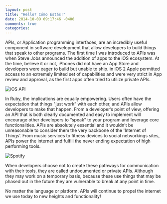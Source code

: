 ```yaml
---
layout: post
title: "Hello? Cómo Estás!"
date: 2014-10-09 09:17:46 -0400
comments: true
categories:
---
```





APIs, or Application programming interfaces, are an incredibly useful component in software development that allow developers to build things that speak to other programs. The first time I was introduced to APIs was when Steve Jobs announced the addition of apps to the iOS ecosystem. At the time, believe it or not, iPhones did not have an App Store and developers were eager to build but unable to ship. in iOS 2 Apple permitted access to an extremely limited set of capabilities and were very strict in App review and approval, as the first apps often tried to utilize private APIs.

<p><img src="http://gdeluxe.com/wp-content/uploads/2012/06/IOS-HISTORY.jpg" alt="iOS API" /></p>

In Ruby, the implications are equally empowering. Users often have the expectation that things "just work” with each other, and APIs allow developers to make that happen. From a developer’s point of view, offering an API that is both clearly documented and easy to implement will encourage other developers to “speak” to your program and leverage core functionalities. APIs are absolutely essential and it wouldn’t be unreasonable to consider them the very backbone of the 'Internet of Things’. From music services to fitness devices to social networkings sites, APIs power the internet and fulfill the never ending expectation of high performing tools.

<p><img src="http://f.cl.ly/items/3O1W1p3g3E3n2O1W1407/Image%202014-10-09%20at%209.50.08%20AM.png" alt="Spotify" /></p>

When developers choose not to create these pathways for communication with their tools, they are called undocumented or private APIs. Although they may work on a temporary basis, because these use things that may be phased out in the future they are vulnerable to break at any point in time.

No matter the language or platform, APIs will continue to propel the internet we use today to new heights and functionality!
